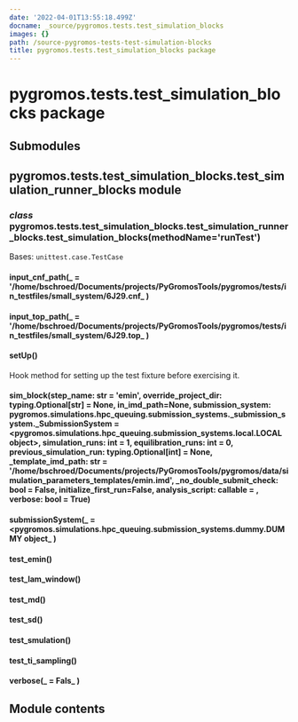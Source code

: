 ```yaml
---
date: '2022-04-01T13:55:18.499Z'
docname: _source/pygromos.tests.test_simulation_blocks
images: {}
path: /source-pygromos-tests-test-simulation-blocks
title: pygromos.tests.test_simulation_blocks package
---
```


# pygromos.tests.test_simulation_blocks package

## Submodules

## pygromos.tests.test_simulation_blocks.test_simulation_runner_blocks module


### _class_ pygromos.tests.test_simulation_blocks.test_simulation_runner_blocks.test_simulation_blocks(methodName='runTest')
Bases: `unittest.case.TestCase`


#### input_cnf_path(_ = '/home/bschroed/Documents/projects/PyGromosTools/pygromos/tests/in_testfiles/small_system/6J29.cnf_ )

#### input_top_path(_ = '/home/bschroed/Documents/projects/PyGromosTools/pygromos/tests/in_testfiles/small_system/6J29.top_ )

#### setUp()
Hook method for setting up the test fixture before exercising it.


#### sim_block(step_name: str = 'emin', override_project_dir: typing.Optional[str] = None, in_imd_path=None, submission_system: pygromos.simulations.hpc_queuing.submission_systems._submission_system._SubmissionSystem = <pygromos.simulations.hpc_queuing.submission_systems.local.LOCAL object>, simulation_runs: int = 1, equilibration_runs: int = 0, previous_simulation_run: typing.Optional[int] = None, _template_imd_path: str = '/home/bschroed/Documents/projects/PyGromosTools/pygromos/data/simulation_parameters_templates/emin.imd', _no_double_submit_check: bool = False, initialize_first_run=False, analysis_script: callable = <function do>, verbose: bool = True)

#### submissionSystem(_ = <pygromos.simulations.hpc_queuing.submission_systems.dummy.DUMMY object_ )

#### test_emin()

#### test_lam_window()

#### test_md()

#### test_sd()

#### test_smulation()

#### test_ti_sampling()

#### verbose(_ = Fals_ )
## Module contents
